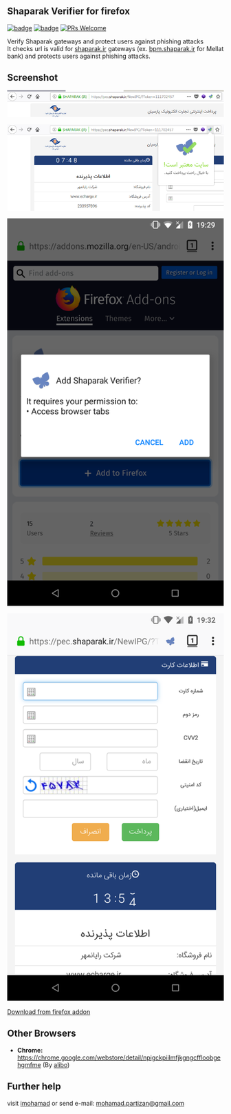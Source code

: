 ## Shaparak Verifier for firefox
[![badge](https://img.shields.io/badge/version-2.0-blue.svg)](https://github.com/imohamad/shaparak-verifier-for-firefox/releases)  [![badge](https://img.shields.io/badge/license-MIT-yellow.svg)](https://github.com/imohamaad/Shaparak-Verifier-for-firefox/blob/master/LICENSE) [![PRs Welcome](https://img.shields.io/badge/android-available-green.svg)](https://addons.mozilla.org/en-US/firefox/addon/shaparak-verifier/)

Verify Shaparak gateways and protect users against phishing attacks  
It checks url is valid for [shaparak.ir](https://outgoing.prod.mozaws.net/v1/817a8c90c1b63da029bfd6635710a9ebcff56ab691b07e2e931e658f83ae10e9/http%3A//shaparak.ir) gateways (ex. [bpm.shaparak.ir](https://outgoing.prod.mozaws.net/v1/03774ccb3a27a542fd3db8681e8fdb5e207ed8c34eab1bcd324685d285c787f2/http%3A//bpm.shaparak.ir) for Mellat bank) and protects users against phishing attacks.

## Screenshot
![enter image description here](https://raw.githubusercontent.com/imohamaad/Shaparak-Verifier-for-firefox/master/screenshot/view1.jpg)


![enter image description here](https://raw.githubusercontent.com/imohamaad/Shaparak-Verifier-for-firefox/master/screenshot/view2.jpg)


![enter image description here](https://raw.githubusercontent.com/imohamaad/Shaparak-Verifier-for-firefox/master/screenshot/view4.png)


![enter image description here](https://raw.githubusercontent.com/imohamaad/Shaparak-Verifier-for-firefox/master/screenshot/view6.png)


[Download from firefox addon](https://addons.mozilla.org/en-US/firefox/addon/shaparak-verifier/)
## Other Browsers

 - **Chrome:** https://chrome.google.com/webstore/detail/npigckpiilmfjkgngcffloobgehgmfme (By [alibo](https://github.com/alibo/shaparak-verifier-chrome))

## Further help

visit [imohamad](http://imohamad.ml) or send e-mail: [mohamad.partizan@gmail.com](mailto:mohamad.partizan@gmail.com)
